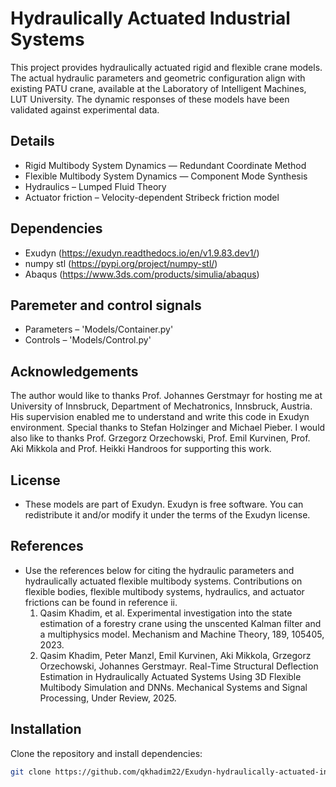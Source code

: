 # Hydraulically Actuated Industrial Systems
This project provides hydraulically actuated rigid and flexible crane models. The actual hydraulic parameters and geometric configuration align with existing PATU crane, available at the Laboratory of Intelligent Machines, LUT University. 
The dynamic responses of these models have been validated against experimental data.

## Details
- Rigid Multibody System Dynamics — Redundant Coordinate Method
- Flexible Multibody System Dynamics — Component Mode Synthesis 
- Hydraulics – Lumped Fluid Theory
- Actuator friction – Velocity-dependent Stribeck friction model

## Dependencies 
- Exudyn (https://exudyn.readthedocs.io/en/v1.9.83.dev1/)
- numpy stl (https://pypi.org/project/numpy-stl/)
- Abaqus (https://www.3ds.com/products/simulia/abaqus)

## Paremeter and control signals
- Parameters – 'Models/Container.py'
- Controls – 'Models/Control.py' 

## Acknowledgements
The author would like to thanks Prof. Johannes Gerstmayr for hosting me at University of Innsbruck, Department of Mechatronics, Innsbruck, Austria. His supervision enabled me to understand and write this code in Exudyn environment. Special thanks to Stefan Holzinger and Michael Pieber.
I would also like to thanks Prof. Grzegorz Orzechowski, Prof. Emil Kurvinen, Prof. Aki Mikkola and Prof. Heikki Handroos for supporting this work.

## License
- These models are part of Exudyn. Exudyn is free software. You can redistribute it and/or modify it under the terms of the Exudyn license. 

## References
- Use the references below for citing the hydraulic parameters and hydraulically actuated flexible multibody systems. Contributions on flexible bodies, flexible multibody systems, hydraulics, and actuator frictions can be found in reference ii.
	1. Qasim Khadim, et al. Experimental investigation into the state estimation of a forestry crane using the unscented Kalman filter and a multiphysics model. Mechanism and Machine Theory, 189, 105405, 2023.
	2. Qasim Khadim, Peter Manzl, Emil Kurvinen, Aki Mikkola, Grzegorz Orzechowski, Johannes Gerstmayr. Real-Time Structural Deflection Estimation in Hydraulically Actuated Systems Using 3D Flexible Multibody Simulation and DNNs. Mechanical Systems and Signal Processing, Under Review, 2025.

## Installation
Clone the repository and install dependencies:
```bash
git clone https://github.com/qkhadim22/Exudyn-hydraulically-actuated-industrial-systems.git